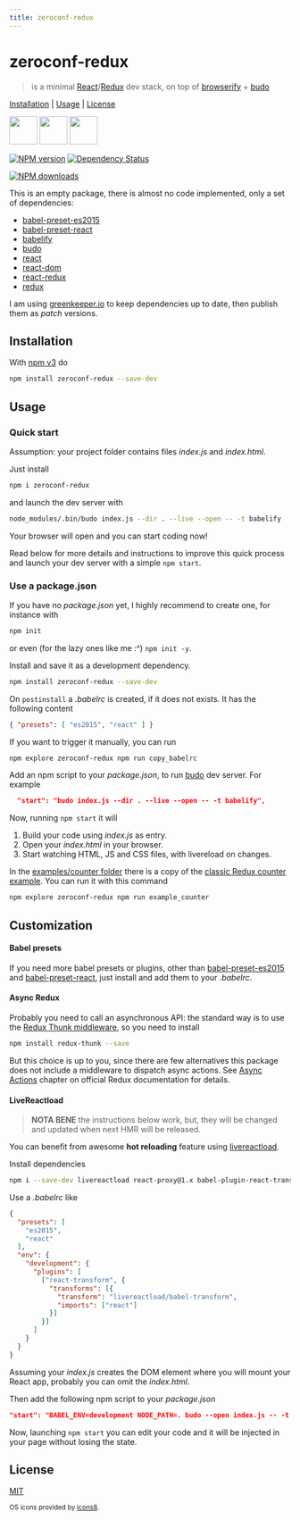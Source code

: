 ```yaml
---
title: zeroconf-redux
---
```

# zeroconf-redux

> is a minimal [React]/[Redux] dev stack, on top of [browserify] + [budo]

[Installation](#installation) |
[Usage](#usage) |
[License](#license)

<img src="https://rawgit.com/fibo/os-icons8/master/Apple-50.png" width="50" height="50" /> <img src="https://rawgit.com/fibo/os-icons8/master/Linux-50.png" width="50" height="50" /> <img src="https://rawgit.com/fibo/os-icons8/master/Windows8-50.png" width="50" height="50" />

[![NPM version](https://badge.fury.io/js/zeroconf-redux.svg)](http://badge.fury.io/js/zeroconf-redux)
[![Dependency Status](https://david-dm.org/fibo/zeroconf-redux.svg)](https://david-dm.org/fibo/zeroconf-redux/)

[![NPM downloads](https://nodei.co/npm-dl/zeroconf-redux.png)](https://nodei.co/npm-dl/zeroconf-redux/)

This is an empty package, there is almost no code implemented, only a set of dependencies:

* [babel-preset-es2015]
* [babel-preset-react]
* [babelify]
* [budo]
* [react][React]
* [react-dom]
* [react-redux]
* [redux][Redux]

I am using [greenkeeper.io](https://greenkeeper.io) to keep dependencies up to date,
then publish them as *patch* versions.

## Installation

With [npm v3](https://npmjs.org/) do

```bash
npm install zeroconf-redux --save-dev
```

## Usage

### Quick start

Assumption: your project folder contains files  *index.js* and *index.html*.

Just install

```bash
npm i zeroconf-redux
```

and launch the dev server with

```bash
node_modules/.bin/budo index.js --dir . --live --open -- -t babelify
```

Your browser will open and you can start coding now!

Read below for more details and instructions to improve this quick process and
launch your dev server with a simple `npm start`.

### Use a package.json

If you have no *package.json* yet, I highly recommend to create one, for instance with

```bash
npm init
```

or even (for the lazy ones like me :^) `npm init -y`.

Install and save it as a development dependency.

```bash
npm install zeroconf-redux --save-dev
```

On `postinstall` a *.babelrc* is created, if it does not exists.
It has the following content

```json
{ "presets": [ "es2015", "react" ] }
```

If you want to trigger it manually, you can run

```bash
npm explore zeroconf-redux npm run copy_babelrc
```

Add an npm script to your *package.json*, to run [budo] dev server.
For example

```json
  "start": "budo index.js --dir . --live --open -- -t babelify",
```

Now, running `npm start` it will

1. Build your code using *index.js* as entry.
2. Open your *index.html* in your browser.
3. Start watching HTML, JS and CSS files, with livereload on changes.

In the [examples/counter folder][counter_example] there is a copy of the [classic Redux counter example][redux_counter].
You can run it with this command

```bash
npm explore zeroconf-redux npm run example_counter
```

## Customization

#### Babel presets

If you need more babel presets or plugins, other than
[babel-preset-es2015] and [babel-preset-react],
just install and add them to your *.babelrc*.

#### Async Redux

Probably you need to call an asynchronous API: the standard way is to use
the [Redux Thunk middleware][redux-thunk], so you need to install

```bash
npm install redux-thunk --save
```

But this choice is up to you, since there are few alternatives this
package does not include a middleware to dispatch async actions.
See [Async Actions](http://redux.js.org/docs/advanced/AsyncActions.html) chapter on official Redux documentation for details.

#### LiveReactload

> **NOTA BENE** the instructions below work, but, they will be changed and updated when next HMR will be released.

You can benefit from awesome **hot reloading** feature using [livereactload].

Install dependencies

```bash
npm i --save-dev livereactload react-proxy@1.x babel-plugin-react-transform
```

Use a *.babelrc* like

```json
{
  "presets": [
    "es2015",
    "react"
  ],
  "env": {
    "development": {
      "plugins": [
        ["react-transform", {
          "transforms": [{
            "transform": "livereactload/babel-transform",
            "imports": ["react"]
          }]
        }]
      ]
    }
  }
}
```

Assuming your *index.js* creates the DOM element where you will mount your
React app, probably you can omit the *index.html*.

Then add the following npm script to your *package.json*

```json
"start": "BABEL_ENV=development NODE_PATH=. budo --open index.js -- -t babelify -p livereactload",
```

Now, launching `npm start` you can edit your code and it will be injected
in your page without losing the state.

## License

[MIT](http://g14n.info/mit-license/)

<sub>OS icons provided by <a href="https://icons8.com/">icons8</a>.</sub>

[babelify]: https://github.com/babel/babelify "babelify"
[babel-preset-es2015]: https://babeljs.io/docs/plugins/preset-es2015/ "Babel ES2015 preset"
[babel-preset-react]: https://babeljs.io/docs/plugins/preset-react/ "Babel React preset"
[budo]: https://github.com/mattdesl/budo "budo"
[browserify]: http://browserify.org/ "browserify"
[counter_example]: https://github.com/fibo/zeroconf-redux/tree/master/examples/counter "counter example"
[React]: https://facebook.github.io/react/ "React"
[react-dom]: https://www.npmjs.com/package/react-dom "React DOM"
[react-redux]: https://github.com/reactjs/react-redux "React Redux"
[Redux]: http://redux.js.org/ "Redux"
[livereactload]: https://github.com/milankinen/livereactload "LiveReactload"
[redux_counter]: https://github.com/reactjs/redux/tree/master/examples/counter "Redux example"
[redux-thunk]: https://github.com/gaearon/redux-thunk "Thunk middleware for Redux"
